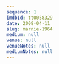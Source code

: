 ```yaml
---
sequence: 1
imdbId: tt0058329
date: 2008-04-11
slug: marnie-1964
medium: null
venue: null
venueNotes: null
mediumNotes: null
---
```


